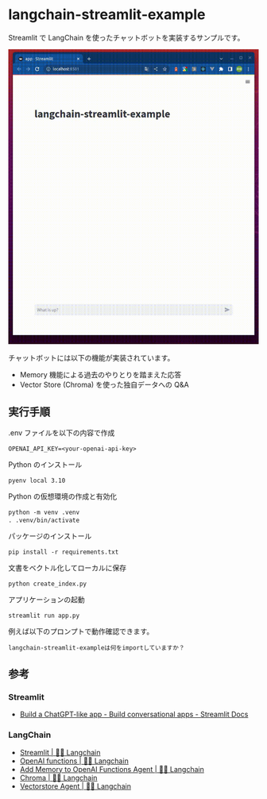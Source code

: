 # langchain-streamlit-example

Streamlit で LangChain を使ったチャットボットを実装するサンプルです。

![demo](./media/demo.gif)

チャットボットには以下の機能が実装されています。

- Memory 機能による過去のやりとりを踏まえた応答
- Vector Store (Chroma) を使った独自データへの Q&A

## 実行手順

.env ファイルを以下の内容で作成

```
OPENAI_API_KEY=<your-openai-api-key>
```

Python のインストール

```console
pyenv local 3.10
```

Python の仮想環境の作成と有効化

```console
python -m venv .venv
. .venv/bin/activate
```

パッケージのインストール

```console
pip install -r requirements.txt
```

文書をベクトル化してローカルに保存

```console
python create_index.py
```

アプリケーションの起動

```console
streamlit run app.py
```

例えば以下のプロンプトで動作確認できます。

```
langchain-streamlit-exampleは何をimportしていますか？
```

## 参考

### Streamlit

- [Build a ChatGPT-like app - Build conversational apps - Streamlit Docs](https://docs.streamlit.io/knowledge-base/tutorials/build-conversational-apps#build-a-chatgpt-like-app)

### LangChain

- [Streamlit | 🦜️🔗 Langchain](https://python.langchain.com/docs/modules/callbacks/integrations/streamlit)
- [OpenAI functions | 🦜️🔗 Langchain](https://python.langchain.com/docs/modules/agents/agent_types/openai_functions_agent)
- [Add Memory to OpenAI Functions Agent | 🦜️🔗 Langchain](https://python.langchain.com/docs/modules/agents/how_to/add_memory_openai_functions)
- [Chroma | 🦜️🔗 Langchain](https://python.langchain.com/docs/modules/data_connection/vectorstores/integrations/chroma)
- [Vectorstore Agent | 🦜️🔗 Langchain](https://python.langchain.com/docs/modules/agents/toolkits/vectorstore)
